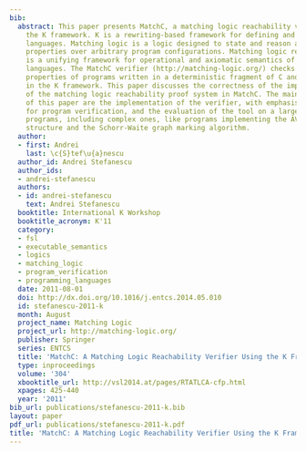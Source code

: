 ```yaml
---
bib:
  abstract: This paper presents MatchC, a matching logic reachability verifier using
    the K framework. K is a rewriting-based framework for defining and analyzing programming
    languages. Matching logic is a logic designed to state and reason about structural
    properties over arbitrary program configurations. Matching logic reachability
    is a unifying framework for operational and axiomatic semantics of programing
    languages. The MatchC verifier (http://matching-logic.org/) checks reachability
    properties of programs written in a deterministic fragment of C and is implemented
    in the K framework. This paper discusses the correctness of the implementation
    of the matching logic reachability proof system in MatchC. The main contributions
    of this paper are the implementation of the verifier, with emphasis on using K
    for program verification, and the evaluation of the tool on a large number of
    programs, including complex ones, like programs implementing the AVL trees data
    structure and the Schorr-Waite graph marking algorithm.
  author:
  - first: Andrei
    last: \c{S}tef\u{a}nescu
  author_id: Andrei Stefanescu
  author_ids:
  - andrei-stefanescu
  authors:
  - id: andrei-stefanescu
    text: Andrei Stefanescu
  booktitle: International K Workshop
  booktitle_acronym: K'11
  category:
  - fsl
  - executable_semantics
  - logics
  - matching_logic
  - program_verification
  - programming_languages
  date: 2011-08-01
  doi: http://dx.doi.org/10.1016/j.entcs.2014.05.010
  id: stefanescu-2011-k
  month: August
  project_name: Matching Logic
  project_url: http://matching-logic.org/
  publisher: Springer
  series: ENTCS
  title: 'MatchC: A Matching Logic Reachability Verifier Using the K Framework'
  type: inproceedings
  volume: '304'
  xbooktitle_url: http://vsl2014.at/pages/RTATLCA-cfp.html
  xpages: 425-440
  year: '2011'
bib_url: publications/stefanescu-2011-k.bib
layout: paper
pdf_url: publications/stefanescu-2011-k.pdf
title: 'MatchC: A Matching Logic Reachability Verifier Using the K Framework'
---
```

